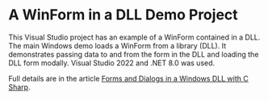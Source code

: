 # A WinForm in a DLL Demo Project
This Visual Studio project has an example of a WinForm contained in a DLL. The main Windows demo loads a WinForm from a library (DLL). It demonstrates passing data to and from the form in the DLL and loading the DLL form modally. Visual Studio 2022 and .NET 8.0 was used.

Full details are in the article [Forms and Dialogs in a Windows DLL with C Sharp](https://tekeye.uk/visual_studio/forms-and-dialogs-in-a-windows-dll "WinForm in a DLL").
